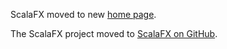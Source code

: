 ScalaFX moved to new [home page](http://scalafx.org).

The ScalaFX project moved to [ScalaFX on GitHub](https://github.com/scalafx).
